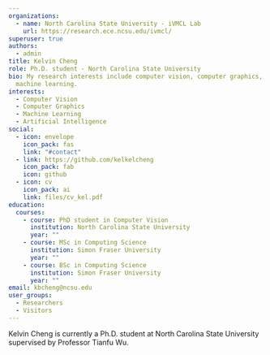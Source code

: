 ```yaml
---
organizations:
  - name: North Carolina State University - iVMCL Lab
    url: https://research.ece.ncsu.edu/ivmcl/
superuser: true
authors:
  - admin
title: Kelvin Cheng
role: Ph.D. student - North Carolina State University
bio: My research interests include computer vision, computer graphics, and
  machine learning.
interests:
  - Computer Vision
  - Computer Graphics
  - Machine Learning
  - Artificial Intelligence
social:
  - icon: envelope
    icon_pack: fas
    link: "#contact"
  - link: https://github.com/kelkelcheng
    icon_pack: fab
    icon: github
  - icon: cv
    icon_pack: ai
    link: files/cv_kel.pdf
education:
  courses:
    - course: PhD student in Computer Vision
      institution: North Carolina State University
      year: ""
    - course: MSc in Computing Science
      institution: Simon Fraser University
      year: ""
    - course: BSc in Computing Science
      institution: Simon Fraser University
      year: ""
email: kbcheng@ncsu.edu
user_groups:
  - Researchers
  - Visitors
---
```

Kelvin Cheng is currently a Ph.D. student at North Carolina State University supervised by Professor Tianfu Wu.
